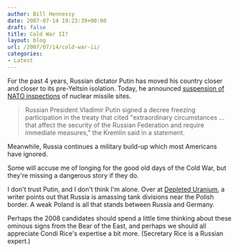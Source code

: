 ```yaml
---
author: Bill Hennessy
date: 2007-07-14 19:23:39+00:00
draft: false
title: Cold War II?
layout: blog
url: /2007/07/14/cold-war-ii/
categories:
- Latest
---
```


For the past 4 years, Russian dictator Putin has moved his country closer and closer to its pre-Yeltsin isolation.  Today, he announced [suspension of NATO inspections](https://www.washingtonpost.com/wp-dyn/content/article/2007/07/14/AR2007071400641.html) of nuclear missile sites.



> Russian President Vladimir Putin signed a decree freezing participation in the treaty that cited "extraordinary circumstances ... that affect the security of the Russian Federation and require immediate measures," the Kremlin said in a statement.



Meanwhile, Russia continues a military build-up which most Americans have ignored.

Some will accuse me of longing for the good old days of the Cold War, but they're missing a dangerous story if they do.

I don't trust Putin, and I don't think I'm alone.  Over at [Depleted Uranium](https://depleteduranium.wordpress.com/2007/07/14/germans-should-be-nervous/), a writer points out that Russia is amassing tank divisions near the Polish border.  A weak Poland is all that stands between Russia and Germany.

Perhaps the 2008 candidates should spend a little time thinking about these ominous signs from the Bear of the East, and perhaps we should all appreciate Condi Rice's expertise a bit more.  (Secretary Rice is a Russian expert.)

 
